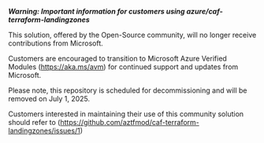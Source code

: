 ***Warning: Important information for customers using azure/caf-terraform-landingzones***

This solution, offered by the Open-Source community, will no longer receive contributions from Microsoft.

Customers are encouraged to transition to Microsoft Azure Verified Modules (https://aka.ms/avm) for continued support and updates from Microsoft.

Please note, this repository is scheduled for decommissioning and will be removed on July 1, 2025.

Customers interested in maintaining their use of this community solution should refer to (https://github.com/aztfmod/caf-terraform-landingzones/issues/1)
